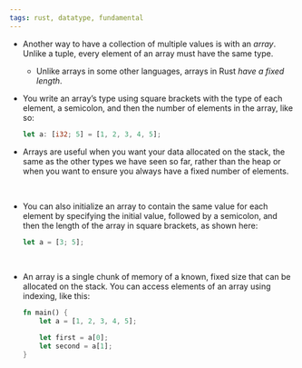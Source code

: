 ```yaml
---
tags: rust, datatype, fundamental
---
```


- Another way to have a collection of multiple values is with an _array_. Unlike a tuple, every element of an array must have the same type.
	- Unlike arrays in some other languages, arrays in Rust *have a fixed length*.
	
- You write an array’s type using square brackets with the type of each element, a semicolon, and then the number of elements in the array, like so:
	```rust
	let a: [i32; 5] = [1, 2, 3, 4, 5];
	```

- Arrays are useful when you want your data allocated on the stack, the same as the other types we have seen so far, rather than the heap or when you want to ensure you always have a fixed number of elements.

</br>

- You can also initialize an array to contain the same value for each element by specifying the initial value, followed by a semicolon, and then the length of the array in square brackets, as shown here:
	```rust
	let a = [3; 5];
	```

</br>

- An array is a single chunk of memory of a known, fixed size that can be allocated on the stack. You can access elements of an array using indexing, like this:
	```rust
	fn main() {
	    let a = [1, 2, 3, 4, 5];
	
	    let first = a[0];
	    let second = a[1];
	}
	```
